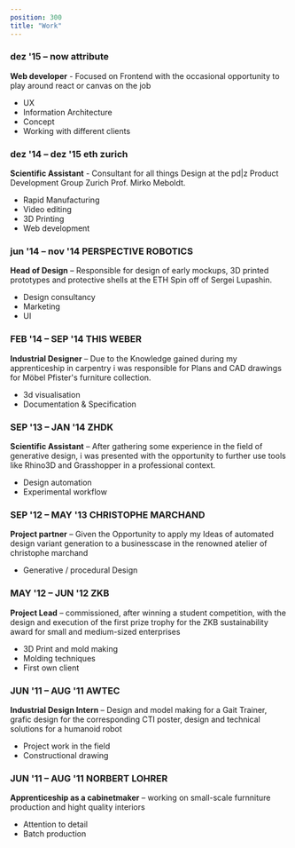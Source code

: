 ```yaml
---
position: 300
title: "Work"
---
```


### dez '15 – now **attribute**

<span>

**Web developer** - Focused on Frontend with the occasional opportunity to play around react or canvas on the job  

- UX
- Information Architecture
- Concept
- Working with different clients

</span>

### dez '14 – dez '15 **eth zurich**

<span>

**Scientific Assistant** - Consultant for all things Design at the pd|z Product Development Group Zurich Prof. Mirko Meboldt.
- Rapid Manufacturing
- Video editing
- 3D Printing
- Web development

</span>

### jun '14 – nov '14 **PERSPECTIVE ROBOTICS**

<span>

**Head of Design** – Responsible for design of early mockups, 3D printed prototypes and protective shells at the ETH Spin off of Sergei Lupashin.
- Design consultancy
- Marketing
- UI

</span>

### FEB '14 – SEP '14 **THIS WEBER**

<span>

**Industrial Designer** – Due to the Knowledge gained during my apprenticeship in carpentry i was responsible for Plans and CAD drawings for Möbel Pfister's furniture collection.
- 3d visualisation
- Documentation & Specification

</span>

### SEP '13 – JAN '14 **ZHDK**

<span>

**Scientific Assistant** – After gathering some experience in the field of generative design, i was presented with the opportunity to further use tools like Rhino3D and Grasshopper in a professional context.
- Design automation
- Experimental workflow

</span>

### SEP '12 – MAY '13 **CHRISTOPHE MARCHAND**

<span>

**Project partner** – Given the Opportunity to apply my Ideas of automated design variant generation to a businesscase in the renowned atelier of christophe marchand
- Generative / procedural Design

</span>

### MAY '12 – JUN '12 **ZKB**

<span>

**Project Lead** – commissioned, after winning a student competition, with the design and execution of the first prize trophy for the ZKB sustainability award for small and medium-sized enterprises
- 3D Print and mold making
- Molding techniques
- First own client

</span>


### JUN '11 – AUG '11 **AWTEC**

<span>

**Industrial Design Intern** – Design and model making for a Gait Trainer, grafic design for the corresponding CTI poster, design and technical solutions for a humanoid robot
- Project work in the field
- Constructional drawing

</span>

### JUN '11 – AUG '11 **NORBERT LOHRER**

<span>

**Apprenticeship as a cabinetmaker** – working on small-scale furnniture production and hight quality interiors
- Attention to detail
- Batch production

</span>